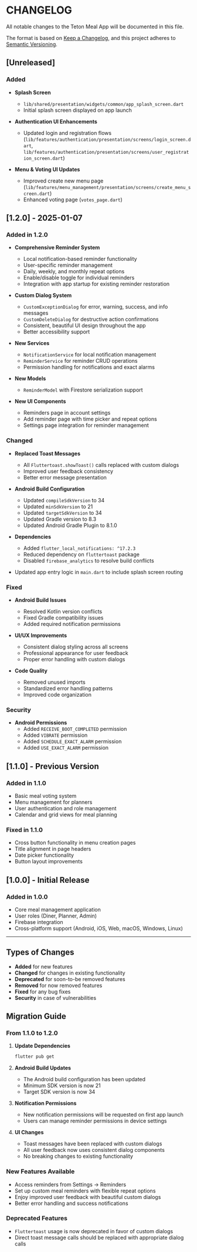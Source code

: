 # CHANGELOG

All notable changes to the Teton Meal App will be documented in this file.

The format is based on [Keep a Changelog](https://keepachangelog.com/en/1.0.0/),
and this project adheres to [Semantic Versioning](https://semver.org/spec/v2.0.0.html).

## [Unreleased]

### Added

- **Splash Screen**
  - `lib/shared/presentation/widgets/common/app_splash_screen.dart`
  - Initial splash screen displayed on app launch

- **Authentication UI Enhancements**
  - Updated login and registration flows (`lib/features/authentication/presentation/screens/login_screen.dart`, `lib/features/authentication/presentation/screens/user_registration_screen.dart`)

- **Menu & Voting UI Updates**
  - Improved create new menu page (`lib/features/menu_management/presentation/screens/create_menu_screen.dart`)
  - Enhanced voting page (`votes_page.dart`)

## [1.2.0] - 2025-01-07

### Added in 1.2.0

- **Comprehensive Reminder System**
  - Local notification-based reminder functionality
  - User-specific reminder management
  - Daily, weekly, and monthly repeat options
  - Enable/disable toggle for individual reminders
  - Integration with app startup for existing reminder restoration

- **Custom Dialog System**
  - `CustomExceptionDialog` for error, warning, success, and info messages
  - `CustomDeleteDialog` for destructive action confirmations
  - Consistent, beautiful UI design throughout the app
  - Better accessibility support

- **New Services**
  - `NotificationService` for local notification management
  - `ReminderService` for reminder CRUD operations
  - Permission handling for notifications and exact alarms

- **New Models**
  - `ReminderModel` with Firestore serialization support

- **New UI Components**
  - Reminders page in account settings
  - Add reminder page with time picker and repeat options
  - Settings page integration for reminder management

### Changed

- **Replaced Toast Messages**
  - All `Fluttertoast.showToast()` calls replaced with custom dialogs
  - Improved user feedback consistency
  - Better error message presentation

- **Android Build Configuration**
  - Updated `compileSdkVersion` to 34
  - Updated `minSdkVersion` to 21
  - Updated `targetSdkVersion` to 34
  - Updated Gradle version to 8.3
  - Updated Android Gradle Plugin to 8.1.0

- **Dependencies**
  - Added `flutter_local_notifications: ^17.2.3`
  - Reduced dependency on `fluttertoast` package
  - Disabled `firebase_analytics` to resolve build conflicts

- Updated app entry logic in `main.dart` to include splash screen routing

### Fixed

- **Android Build Issues**
  - Resolved Kotlin version conflicts
  - Fixed Gradle compatibility issues
  - Added required notification permissions

- **UI/UX Improvements**
  - Consistent dialog styling across all screens
  - Professional appearance for user feedback
  - Proper error handling with custom dialogs

- **Code Quality**
  - Removed unused imports
  - Standardized error handling patterns
  - Improved code organization

### Security

- **Android Permissions**
  - Added `RECEIVE_BOOT_COMPLETED` permission
  - Added `VIBRATE` permission
  - Added `SCHEDULE_EXACT_ALARM` permission
  - Added `USE_EXACT_ALARM` permission

## [1.1.0] - Previous Version

### Added in 1.1.0

- Basic meal voting system
- Menu management for planners
- User authentication and role management
- Calendar and grid views for meal planning

### Fixed in 1.1.0

- Cross button functionality in menu creation pages
- Title alignment in page headers
- Date picker functionality
- Button layout improvements

## [1.0.0] - Initial Release

### Added in 1.0.0

- Core meal management application
- User roles (Diner, Planner, Admin)
- Firebase integration
- Cross-platform support (Android, iOS, Web, macOS, Windows, Linux)

---

## Types of Changes

- **Added** for new features
- **Changed** for changes in existing functionality  
- **Deprecated** for soon-to-be removed features
- **Removed** for now removed features
- **Fixed** for any bug fixes
- **Security** in case of vulnerabilities

## Migration Guide

### From 1.1.0 to 1.2.0

1. **Update Dependencies**

   ```bash
   flutter pub get
   ```

2. **Android Build Updates**
   - The Android build configuration has been updated
   - Minimum SDK version is now 21
   - Target SDK version is now 34

3. **Notification Permissions**
   - New notification permissions will be requested on first app launch
   - Users can manage reminder permissions in device settings

4. **UI Changes**
   - Toast messages have been replaced with custom dialogs
   - All user feedback now uses consistent dialog components
   - No breaking changes to existing functionality

### New Features Available

- Access reminders from Settings → Reminders
- Set up custom meal reminders with flexible repeat options
- Enjoy improved user feedback with beautiful custom dialogs
- Better error handling and success notifications

### Deprecated Features

- `Fluttertoast` usage is now deprecated in favor of custom dialogs
- Direct toast message calls should be replaced with appropriate dialog calls

